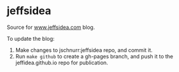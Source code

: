 # jeffsidea
Source for www.jeffsidea.com blog.

To update the blog:
1. Make changes to jschnurr:jeffsidea repo, and commit it.
2. Run `make github` to create a gh-pages branch, and push it to the jeffidea.github.io repo for publication.

